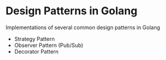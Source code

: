 # Design Patterns in Golang
Implementations of several common design patterns in Golang

- Strategy Pattern
- Observer Pattern (Pub/Sub)
- Decorator Pattern
